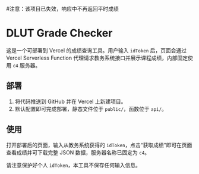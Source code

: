 #注意：该项目已失效，响应中不再返回平时成绩

# DLUT Grade Checker

这是一个可部署到 Vercel 的成绩查询工具。用户输入 `idToken` 后，页面会通过 Vercel Serverless Function 代理请求教务系统接口并展示课程成绩，内部固定使用 `c4` 服务器。

## 部署

1. 将代码推送到 GitHub 并在 Vercel 上新建项目。
2. 默认配置即可完成部署，静态文件位于 `public/`，函数位于 `api/`。

## 使用

打开部署后的页面，输入从教务系统获得的 `idToken`，点击“获取成绩”即可在页面查看成绩并可下载完整 JSON 数据，服务器名称已固定为 `c4`。

请注意保护好个人 `idToken`，本工具不保存任何输入信息。
